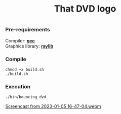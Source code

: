 <h1 align="center">That DVD logo<h1>

### Pre-requirements
Compiler: <a href="https://gcc.gnu.org"><b>gcc</b></a> <br>
Graphics library: <a href="https://raylib.com"><b>raylib</b></a> 

### Compile
    chmod +x build.sh
    ./build.sh

### Execution
    ./bin/bouncing_dvd
    
[Screencast from 2023-01-05 16-47-04.webm](https://user-images.githubusercontent.com/38325426/210766061-4a84a205-3ae8-49b5-9f68-4ed475194f28.webm)

